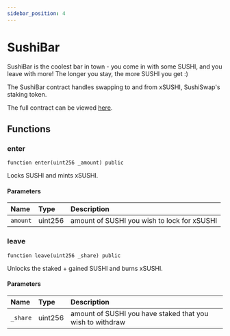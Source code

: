 ```yaml
---
sidebar_position: 4
---
```


# SushiBar

SushiBar is the coolest bar in town - you come in with some SUSHI, and you leave with more! The longer you stay, the more SUSHI you get :)

The SushiBar contract handles swapping to and from xSUSHI, SushiSwap's staking token.

The full contract can be viewed [here](https://github.com/sushiswap/sushiswap/blob/archieve/canary/contracts/SushiBar.sol).

## Functions

### enter

```
function enter(uint256 _amount) public
```

Locks SUSHI and mints xSUSHI.

#### Parameters

| Name     | Type    | Description                                 |
| :------- | :------ | :------------------------------------------ |
| `amount` | uint256 | amount of SUSHI you wish to lock for xSUSHI |

### leave

```
function leave(uint256 _share) public
```

Unlocks the staked + gained SUSHI and burns xSUSHI.

#### Parameters

| Name     | Type    | Description                                               |
| :------- | :------ | :-------------------------------------------------------- |
| `_share` | uint256 | amount of SUSHI you have staked that you wish to withdraw |
